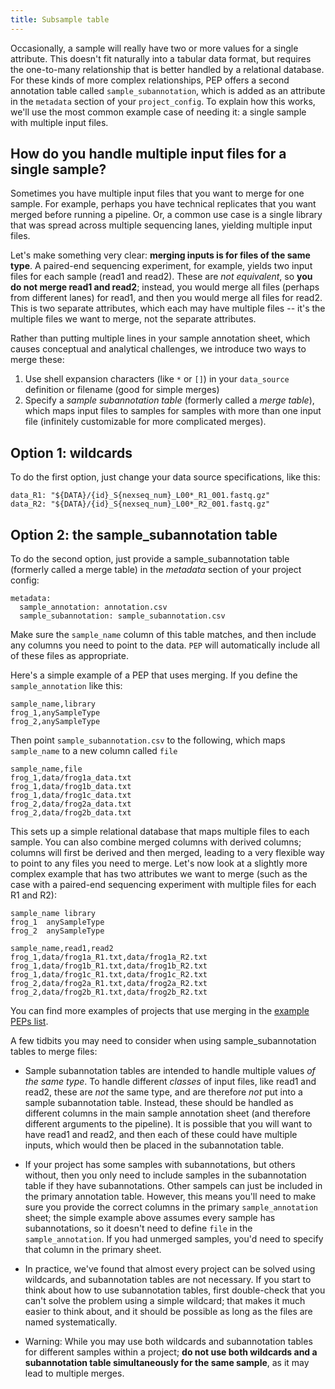 ```yaml
---
title: Subsample table
---
```


Occasionally, a sample will really have two or more values for a single attribute. This doesn't fit naturally into a tabular data format, but requires the one-to-many relationship that is better handled by a relational database. For these kinds of more complex relationships, PEP offers a second annotation table called `sample_subannotation`, which is added as an attribute in the `metadata` section of your `project_config`. To explain how this works, we'll use the most common example case of needing it: a single sample with multiple input files.

## How do you handle multiple input files for a single sample?

Sometimes you have multiple input files that you want to merge for one sample. For example, perhaps you have technical replicates that you want merged before running a pipeline. Or, a common use case is a single library that was spread across multiple sequencing lanes, yielding multiple input files.

Let's make something very clear: **merging inputs is for files of the same type**. A paired-end sequencing experiment, for example, yields two input files for each sample (read1 and read2). These are *not equivalent*, so **you do not merge read1 and read2**; instead, you would merge all files (perhaps from different lanes) for read1, and then you would merge all files for read2. This is two separate attributes, which each may have multiple files -- it's the multiple files we want to merge, not the separate attributes.

Rather than putting multiple lines in your sample annotation sheet, which causes conceptual and analytical challenges, we introduce two ways to merge these:

1. Use shell expansion characters (like `*` or `[]`) in your `data_source` definition or filename (good for simple merges)
2. Specify a *sample subannotation table* (formerly called a *merge table*), which maps input files to samples for samples with more than one input file (infinitely customizable for more complicated merges).


## Option 1: wildcards

To do the first option, just change your data source specifications, like this:


```{yaml}
data_R1: "${DATA}/{id}_S{nexseq_num}_L00*_R1_001.fastq.gz"
data_R2: "${DATA}/{id}_S{nexseq_num}_L00*_R2_001.fastq.gz"
```

## Option 2: the sample_subannotation table

To do the second option, just provide a sample_subannotation table (formerly called a merge table) in the *metadata* section of your project config:

```{yaml}
metadata:
  sample_annotation: annotation.csv
  sample_subannotation: sample_subannotation.csv
```

Make sure the `sample_name` column of this table matches, and then include any columns you need to point to the data. `PEP` will automatically include all of these files as appropriate. 

Here's a simple example of a PEP that uses merging. If you define the `sample_annotation` like this:

```{csv}
sample_name,library
frog_1,anySampleType
frog_2,anySampleType
```

Then point `sample_subannotation.csv` to the following, which maps `sample_name` to a new column called `file`

```{csv}
sample_name,file
frog_1,data/frog1a_data.txt
frog_1,data/frog1b_data.txt
frog_1,data/frog1c_data.txt
frog_2,data/frog2a_data.txt
frog_2,data/frog2b_data.txt
```

This sets up a simple relational database that maps multiple files to each sample. You can also combine merged columns with derived columns; columns will first be derived and then merged, leading to a very flexible way to point to any files you need to merge. Let's now look at a slightly more complex example that has two attributes we want to merge (such as the case with a paired-end sequencing experiment with multiple files for each R1 and R2):

```{csv}
sample_name	library
frog_1	anySampleType
frog_2	anySampleType
```

```{csv}
sample_name,read1,read2
frog_1,data/frog1a_R1.txt,data/frog1a_R2.txt
frog_1,data/frog1b_R1.txt,data/frog1b_R2.txt
frog_1,data/frog1c_R1.txt,data/frog1c_R2.txt
frog_2,data/frog2a_R1.txt,data/frog2a_R2.txt
frog_2,data/frog2b_R1.txt,data/frog2b_R2.txt
```

You can find more examples of projects that use merging in the [example PEPs list](/docs/example_PEPs).

A few tidbits you may need to consider when using sample_subannotation tables to merge files:

- Sample subannotation tables are intended to handle multiple values *of the same type*. To handle different *classes* of input files, like read1 and read2, these are *not* the same type, and are therefore *not* put into a sample subannotation table. Instead, these should be handled as different columns in the main sample annotation sheet (and therefore different arguments to the pipeline). It is possible that you will want to have read1 and read2, and then each of these could have multiple inputs, which would then be placed in the subannotation table.

- If your project has some samples with subannotations, but others without, then you only need to include samples in the subannotation table if they have subannotations. Other sampels can just be included in the primary annotation table. However, this means you'll need to make sure you provide the correct columns in the primary `sample_annotation` sheet; the simple example above assumes every sample has subannotations, so it doesn't need to define `file` in the `sample_annotation`. If you had unmerged samples, you'd need to specify that column in the primary sheet.

- In practice, we've found that almost every project can be solved using wildcards, and subannotation tables are not necessary. If you start to think about how to use subannotation tables, first double-check that you can't solve the problem using a simple wildcard; that makes it much easier to think about, and it should be possible as long as the files are named systematically.

- Warning: While you may use both wildcards and subannotation tables for different samples within a project; **do not use both wildcards and a subannotation table simultaneously for the same sample**, as it may lead to multiple merges.

